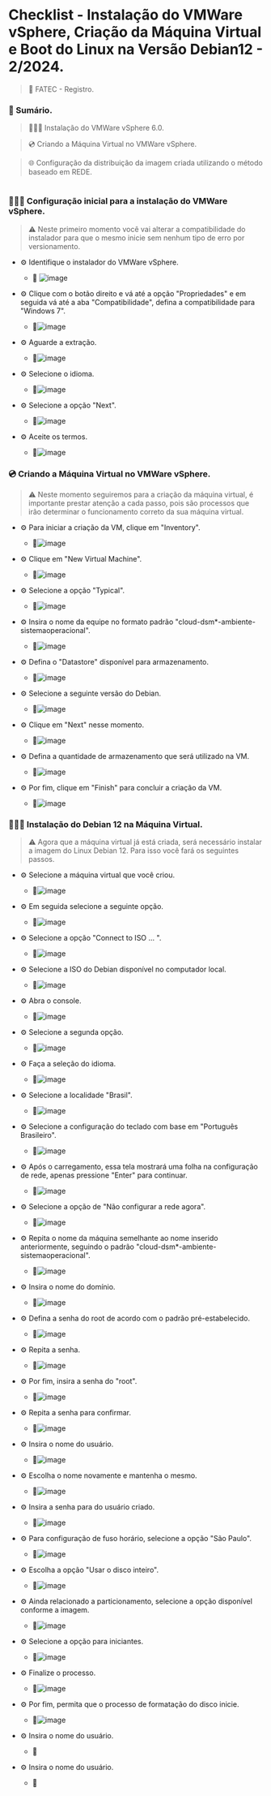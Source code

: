 <h1>Checklist - Instalação do VMWare vSphere, Criação da Máquina Virtual e Boot do Linux na Versão Debian12 - 2/2024.</h1>

> 📍 FATEC - Registro.

### 📃 Sumário.
> 👨🏽‍💻 Instalação do VMWare vSphere 6.0.

> 💿 Criando a Máquina Virtual no VMWare vSphere.

> 🌐 Configuração da distribuição da imagem criada utilizando o método baseado em REDE.

#

### 👨🏽‍💻 Configuração inicial para a instalação do VMWare vSphere.
> ⚠️ Neste primeiro momento você vai alterar a compatibilidade do instalador para que o mesmo inicie sem nenhum tipo de erro por versionamento.
  
  + ⚙️ Identifique o instalador do VMWare vSphere.
    + 🔧 ![image](https://github.com/user-attachments/assets/14624843-eebe-4579-9263-4aa3db4edb21)

  + ⚙️ Clique com o botão direito e vá até a opção "Propriedades" e em seguida vá até a aba "Compatibilidade", defina a compatibilidade para "Windows 7".
    + 🔧![image](https://github.com/user-attachments/assets/2aa2ba20-4c5d-4bff-863c-28d5cdb91b5b)

  + ⚙️ Aguarde a extração.
      + 🔧![image](https://github.com/user-attachments/assets/6a1f8922-64db-4c3c-84c0-0636c8b4cf0d)
        
  + ⚙️ Selecione o idioma.
      + 🔧![image](https://github.com/user-attachments/assets/076d62aa-53a6-425b-b26d-f06fac54891b)
        
  + ⚙️ Selecione a opção "Next".
      + 🔧![image](https://github.com/user-attachments/assets/90f87562-c85a-4aa5-b554-469a403decd3)
        
  + ⚙️ Aceite os termos.
      + 🔧![image](https://github.com/user-attachments/assets/ae65865e-44a7-40ec-bd26-820d47ad6b01)

### 💿 Criando a Máquina Virtual no VMWare vSphere.
> ⚠️ Neste momento seguiremos para a criação da máquina virtual, é importante prestar atenção a cada passo, pois são processos que irão determinar o funcionamento correto da sua máquina virtual.

  + ⚙️ Para iniciar a criação da VM, clique em "Inventory".
      + 🔧![image](https://github.com/user-attachments/assets/4c95e7c5-f316-4b83-9ac5-cf47135eeae9)
        
  + ⚙️ Clique em "New Virtual Machine".
      + 🔧![image](https://github.com/user-attachments/assets/ab5b87e0-a6ff-45f0-b0d5-b40960198de9)
        
  + ⚙️ Selecione a opção "Typical".
      + 🔧![image](https://github.com/user-attachments/assets/f0198453-6108-4064-b00c-a2a46becb4cd)
        
  + ⚙️ Insira o nome da equipe no formato padrão "cloud-dsm*-ambiente-sistemaoperacional".
      + 🔧![image](https://github.com/user-attachments/assets/0d8b16a8-51a8-45c1-8e9c-c030a6f5f020)

  + ⚙️ Defina o "Datastore" disponível para armazenamento.
      + 🔧![image](https://github.com/user-attachments/assets/2a3d539f-5e2b-4def-ba29-82bf1492a150)

  + ⚙️ Selecione a seguinte versão do Debian.
      + 🔧![image](https://github.com/user-attachments/assets/3a1a0a9e-df83-4309-8f68-1522bd44190d)

  + ⚙️ Clique em "Next" nesse momento.
      + 🔧![image](https://github.com/user-attachments/assets/5bcdbb8d-9038-4ab5-b58f-6d1bc41d4d03)

  + ⚙️ Defina a quantidade de armazenamento que será utilizado na VM.
      + 🔧![image](https://github.com/user-attachments/assets/d6300214-94ab-49c1-b654-256b26776a2b)

  + ⚙️ Por fim, clique em "Finish" para concluir a criação da VM.
      + 🔧![image](https://github.com/user-attachments/assets/4bf14376-8578-41ee-b8af-43a1fffee694)

### 👨🏽‍💻 Instalação do Debian 12 na Máquina Virtual.
> ⚠️ Agora que a máquina virtual já está criada, será necessário instalar a imagem do Linux Debian 12. Para isso você fará os seguintes passos.

  + ⚙️ Selecione a máquina virtual que você criou.
      + 🔧![image](https://github.com/user-attachments/assets/f4382d72-13ac-44c0-b47c-07ba7a3566d6)
        
  + ⚙️ Em seguida selecione a seguinte opção.
      + 🔧![image](https://github.com/user-attachments/assets/78f5ee55-5223-4438-949c-48ff8e0133f3)

  + ⚙️ Selecione a opção "Connect to ISO ... ".
      + 🔧![image](https://github.com/user-attachments/assets/ea509ebd-7283-4de8-ad33-e106d1a1cc32)
   
  + ⚙️ Selecione a ISO do Debian disponível no computador local.
      + 🔧![image](https://github.com/user-attachments/assets/60e5cb7e-f356-48ba-8b57-a88a305feef0)
   
  + ⚙️ Abra o console.
      + 🔧![image](https://github.com/user-attachments/assets/f0334495-e9aa-44b4-956b-6d5f3c75dc3c)

  + ⚙️ Selecione a segunda opção.
      + 🔧![image](https://github.com/user-attachments/assets/17232566-3e3b-476b-8ae9-fd5ab2722d1c)
        
  + ⚙️ Faça a seleção do idioma.
      + 🔧![image](https://github.com/user-attachments/assets/4162e590-358e-4df5-aea8-2220018f7555)

  + ⚙️ Selecione a localidade "Brasil".
      + 🔧![image](https://github.com/user-attachments/assets/b02545f6-5fe8-48e0-859e-0297d9b10f38)
        
  + ⚙️ Selecione a configuração do teclado com base em "Português Brasileiro".
      + 🔧![image](https://github.com/user-attachments/assets/fc710d44-e94d-4c65-8836-fb3293a7f7ff)
         
  + ⚙️ Após o carregamento, essa tela mostrará uma folha na configuração de rede, apenas pressione "Enter" para continuar.
      + 🔧![image](https://github.com/user-attachments/assets/30c48d33-d268-49dc-bcbb-054a294a974d)
         
  + ⚙️ Selecione a opção de "Não configurar a rede agora".
      + 🔧![image](https://github.com/user-attachments/assets/a4530f60-d126-4def-b5c6-de608a580c24)
         
  + ⚙️ Repita o nome da máquina semelhante ao nome inserido anteriormente, seguindo o padrão "cloud-dsm*-ambiente-sistemaoperacional".
      + 🔧![image](https://github.com/user-attachments/assets/87d9efbc-28cd-4743-9b90-da0e685a69f5)

  + ⚙️ Insira o nome do domínio.
      + 🔧![image](https://github.com/user-attachments/assets/4ed3ded8-d7b4-4094-ae05-6b6307ef0325)
           
  + ⚙️ Defina a senha do root de acordo com o padrão pré-estabelecido.
      + 🔧![image](https://github.com/user-attachments/assets/6606acad-db80-4f46-8316-5ea432066381)
         
  + ⚙️ Repita a senha.
      + 🔧![image](https://github.com/user-attachments/assets/86af30fa-f45e-41fa-b2bd-f9807ee6dd58)
   
  + ⚙️ Por fim, insira a senha do "root".
      + 🔧![image](https://github.com/user-attachments/assets/ac190c27-8519-4a3b-b517-5ab37c1fee58)

  + ⚙️ Repita a senha para confirmar.
      + 🔧![image](https://github.com/user-attachments/assets/4285317a-aa4b-418c-a454-bd827007fce0)
   
  + ⚙️ Insira o nome do usuário.
      + 🔧![image](https://github.com/user-attachments/assets/1e4a5707-5b11-4d3f-8208-b26698dead9c)
   
  + ⚙️ Escolha o nome novamente e mantenha o mesmo.
      + 🔧![image](https://github.com/user-attachments/assets/36c63e83-74b8-4644-a547-d3a1f991179c)

  + ⚙️ Insira a senha para do usuário criado.
      + 🔧![image](https://github.com/user-attachments/assets/5b0cd45f-ca72-4639-b278-092fa7f6a70c)
   
  + ⚙️ Para configuração de fuso horário, selecione a opção "São Paulo".
      + 🔧![image](https://github.com/user-attachments/assets/9cfb079a-2c2c-439b-9712-b37717ecd5b0)
   
  + ⚙️ Escolha a opção "Usar o disco inteiro".
      + 🔧![image](https://github.com/user-attachments/assets/6631a3e6-f14e-43dc-ad02-406455fb5210)
           
  + ⚙️ Ainda relacionado a particionamento, selecione a opção disponível conforme a imagem.
      + 🔧![image](https://github.com/user-attachments/assets/c03d5c57-5744-471a-8889-635eb24977fe)
   
  + ⚙️ Selecione a opção para iniciantes.
      + 🔧![image](https://github.com/user-attachments/assets/19f044fc-e12b-4c43-aedf-cd6e6497c797)
   
  + ⚙️ Finalize o processo.
      + 🔧![image](https://github.com/user-attachments/assets/76618924-18b5-4cea-978b-7bfef76f892a)
   
  + ⚙️ Por fim, permita que o processo de formatação do disco inicie.
      + 🔧![image](https://github.com/user-attachments/assets/87462ea8-61a2-4695-a191-bc4f48083ea7)
   
  + ⚙️ Insira o nome do usuário.
      + 🔧
   
  + ⚙️ Insira o nome do usuário.
      + 🔧
